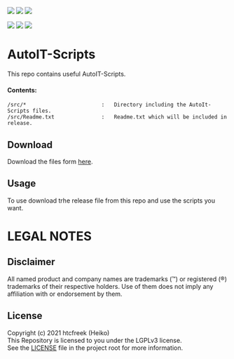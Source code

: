   
<a href="https://github.com/htcfreek/AutoIT-Scripts"><img src="https://img.shields.io/github/release/htcfreek/AutoIT-Scripts" /></a> <a href="https://github.com/htcfreek/AutoIT-Scripts/releases/latest"><img src="https://img.shields.io/github/downloads/htcfreek/AutoIT-Scripts/latest" /></a> <a href="LICENSE.md"><img src="https://img.shields.io/github/license/htcfreek/AutoIT-Scripts" /></a>


<img src="https://img.shields.io/github/stars/htcfreek/AutoIT-Scripts" /> <img src="https://img.shields.io/github/watchers/htcfreek/AutoIT-Scripts" /> <img src="https://img.shields.io/github/forks/htcfreek/AutoIT-Scripts" />

# AutoIT-Scripts

This repo contains useful AutoIT-Scripts.


#### Contents:
```
/src/*                        :   Directory including the AutoIt-Scripts files.
/src/Readme.txt               :   Readme.txt which will be included in release.
 ```

## Download
Download the files form [here](http://github.com/htcfreek/AutoIT-Scripts/release/latest).
  
## Usage
To use download trhe release file from this repo and use the scripts you want.

<!--
# CREDITS
This repository includes scripts (and other files) that where created while my day to day job work. I want to say thank you to my employer who allows me to share them with you (the community).
-->

# LEGAL NOTES
## Disclaimer
All named product and company names are trademarks (™) or registered (®) trademarks of their respective holders. Use of them does not imply any affiliation with or endorsement by them.

## License
Copyright (c) 2021 htcfreek (Heiko)<br />
This Repository is licensed to you under the  LGPLv3 license.<br />
See the [LICENSE](LICENSE.md) file in the project root for more information.

